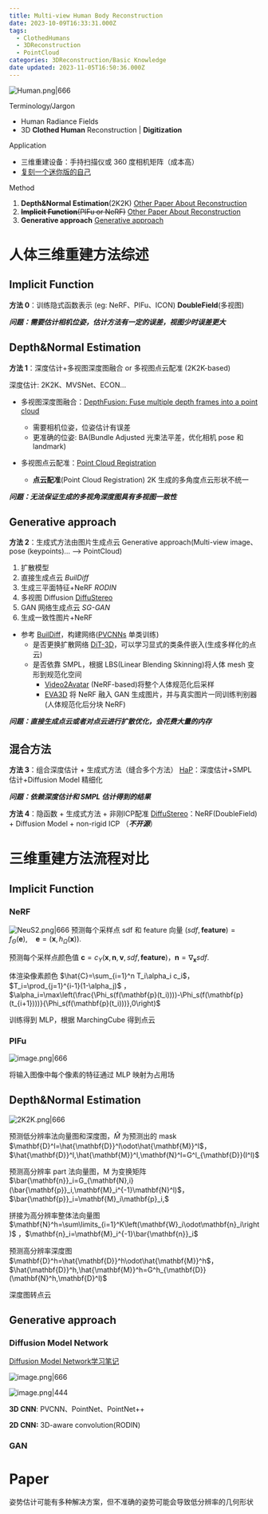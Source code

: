 ```yaml
---
title: Multi-view Human Body Reconstruction
date: 2023-10-09T16:33:31.000Z
tags:
  - ClothedHumans
  - 3DReconstruction
  - PointCloud
categories: 3DReconstruction/Basic Knowledge
date updated: 2023-11-05T16:50:36.000Z
---
```


![Human.png|666](https://raw.githubusercontent.com/qiyun71/Blog_images/main/pictures/Human.png)

Terminology/Jargon

- Human Radiance Fields
- 3D **Clothed Human** Reconstruction | **Digitization**

Application

- 三维重建设备：手持扫描仪或 360 度相机矩阵（成本高）
- [复刻一个迷你版的自己](https://www.yangtse.com/content/1604507html)

Method

1. **Depth&Normal Estimation**(2K2K) [Other Paper About Reconstruction](Other%20Paper%20About%20Reconstruction.md)
2. ~~**Implicit Function**(PIFu or NeRF)~~ [Other Paper About Reconstruction](Other%20Paper%20About%20Reconstruction.md)
3. **Generative approach**  [Generative approach](Generative%20Models%20Review.md)

<!-- more -->

# 人体三维重建方法综述

## Implicit Function

**方法 0**：训练隐式函数表示
(eg: NeRF、PIFu、ICON)
**DoubleField**(多视图)

***问题：需要估计相机位姿，估计方法有一定的误差，视图少时误差更大***

## Depth&Normal Estimation

**方法 1**：深度估计+多视图深度图融合 or 多视图点云配准
(2K2K-based)

深度估计: 2K2K、MVSNet、ECON...

- 多视图深度图融合：[DepthFusion: Fuse multiple depth frames into a point cloud](https://github.com/touristCheng/DepthFusion)
  - 需要相机位姿，位姿估计有误差
  - 更准确的位姿: BA(Bundle Adjusted 光束法平差，优化相机 pose 和 landmark)

- 多视图点云配准：[Point Cloud Registration](PointCloud%20Review.md)
  - **点云配准**(Point Cloud Registration) 2K 生成的多角度点云形状不统一

***问题：无法保证生成的多视角深度图具有多视图一致性***

## Generative approach

**方法 2**：生成式方法由图片生成点云
Generative approach(Multi-view image、pose (keypoints)... --> PointCloud)
1. 扩散模型
  1. 直接生成点云 *BuilDiff*
  2. 生成三平面特征+NeRF *RODIN*
  3. 多视图 Diffusion [DiffuStereo](https://liuyebin.com/diffustereo/diffustereo.html)
2. GAN 网络生成点云 *SG-GAN*
3. 生成一致性图片+NeRF

- 参考 [BuilDiff](https://github.com/weiyao1996/BuilDiff)，构建网络([PVCNNs](https://readpaper.com/pdf-annotate/note?pdfId=4544669809538392065&noteId=2018413897297176576) 单类训练)
  - 是否更换扩散网络 [DiT-3D](https://dit-3d.github.io/)，可以学习显式的类条件嵌入(生成多样化的点云)
  - 是否依靠 SMPL，根据 LBS(Linear Blending Skinning)将人体 mesh 变形到规范化空间
    - [Video2Avatar](https://moygcc.github.io/vid2avatar/) (NeRF-based)将整个人体规范化后采样
    - [EVA3D](https://hongfz16.github.io/projects/EVA3D) 将 NeRF 融入 GAN 生成图片，并与真实图片一同训练判别器(人体规范化后分块 NeRF)

***问题：直接生成点云或者对点云进行扩散优化，会花费大量的内存***

## 混合方法

**方法 3**：组合深度估计 + 生成式方法（缝合多个方法）
[HaP](https://github.com/yztang4/HaP)：深度估计+SMPL 估计+Diffusion Model 精细化

***问题：依赖深度估计和 SMPL 估计得到的结果***

**方法 4**：隐函数 + 生成式方法 + 非刚ICP配准
[DiffuStereo](https://liuyebin.com/diffustereo/diffustereo.html)：NeRF(DoubleField) + Diffusion Model + non-rigid ICP （***不开源***）

# 三维重建方法流程对比

## Implicit Function

### NeRF

![NeuS2.png|666](https://raw.githubusercontent.com/qiyun71/Blog_images/main/pictures/20231024153406.png)
预测每个采样点 sdf 和 feature 向量
$(sdf,\mathbf{feature})=f_\Theta(\mathbf{e}),\quad\mathbf{e}=(\mathbf{x},h_\Omega(\mathbf{x})).$

预测每个采样点颜色值
$\mathbf c=c_{\Upsilon}(\mathbf x,\mathbf n,\mathbf v,sdf,\mathbf{feature})$，$\mathbf n=\nabla_\mathbf x sdf.$

体渲染像素颜色
$\hat{C}=\sum_{i=1}^n T_i\alpha_i c_i$， $T_i=\prod_{j=1}^{i-1}(1-\alpha_j)$ ，$\alpha_i=\max\left(\frac{\Phi_s(f(\mathbf{p}(t_i))))-\Phi_s(f(\mathbf{p}(t_{i+1})))}{\Phi_s(f(\mathbf{p}(t_i)))},0\right)$

训练得到 MLP，根据 MarchingCube 得到点云

### PIFu

![image.png|666](https://raw.githubusercontent.com/qiyun71/Blog_images/main/pictures/20230928170950.png)

将输入图像中每个像素的特征通过 MLP 映射为占用场

## Depth&Normal Estimation

![2K2K.png|666](https://raw.githubusercontent.com/qiyun71/Blog_images/main/pictures/20230921160120.png)

预测低分辨率法向量图和深度图，$\hat M$ 为预测出的 mask
$\mathbf{D}^l=\hat{\mathbf{D}}^l\odot\hat{\mathbf{M}}^l$， $\hat{\mathbf{D}}^l,\hat{\mathbf{M}}^l,\mathbf{N}^l=G^l_{\mathbf{D}}(I^l)$

预测高分辨率 part 法向量图，M 为变换矩阵
$\bar{\mathbf{n}}_i=G_{\mathbf{N},i}(\bar{\mathbf{p}}_i,\mathbf{M}_i^{-1}\mathbf{N}^l)$， $\bar{\mathbf{p}}_i=\mathbf{M}_i\mathbf{p}_i,$

拼接为高分辨率整体法向量图
$\mathbf{N}^h=\sum\limits_{i=1}^K\left(\mathbf{W}_i\odot\mathbf{n}_i\right)$ ，$\mathbf{n}_i=\mathbf{M}_i^{-1}\bar{\mathbf{n}}_i$

预测高分辨率深度图
$\mathbf{D}^h=\hat{\mathbf{D}}^h\odot\hat{\mathbf{M}}^h$，$\hat{\mathbf{D}}^h,\hat{\mathbf{M}}^h=G^h_{\mathbf{D}}(\mathbf{N}^h,\mathbf{D}^l)$

深度图转点云

## Generative approach

### Diffusion Model Network

[Diffusion Model Network学习笔记](Diffusion%20Models.md)

![image.png|666](https://raw.githubusercontent.com/qiyun71/Blog_images/main/pictures/20231021114740.png)

![image.png|444](https://raw.githubusercontent.com/qiyun71/Blog_images/main/pictures/20231024111221.png)

**3D CNN**: PVCNN、PointNet、PointNet++

**2D CNN:** 3D-aware convolution(RODIN)

### GAN

# Paper

姿势估计可能有多种解决方案，但不准确的姿势可能会导致低分辨率的几何形状
